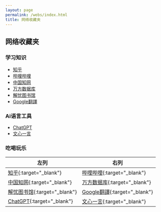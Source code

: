 ```yaml
---
layout: page
permalink: /webs/index.html
title: 网络收藏夹
---
```


## 网络收藏夹

### 学习知识

- <a href="https://www.zhihu.com" target="_blank">知乎</a><br>
- <a href="https://www.bilibili.com" target="_blank">哔哩哔哩</a><br>
- <a href="https://www.cnki.net" target="_blank">中国知网</a><br>
- <a href="https://www.wanfangdata.com.cn" target="_blank">万方数据库</a><br>
- <a href="http://www.jieyoutsg.com" target="_blank">解忧图书馆</a><br>
- <a href="https://translate.google.com.hk" target="_blank">Google翻譯</a><br>

### Ai语言工具
- <a href="https://chat.openai.com/c/81332deb-1dba-4d9a-a40b-0466369aa90d" target="_blank">ChatGPT</a><br>
- <a href="https://yiyan.baidu.com/" target="_blank">文心一言</a><br>


### 吃喝玩乐

| 左列                                | 右列                                  |
| ------------------------------------ | ------------------------------------ |
| [知乎](https://www.zhihu.com){:target="_blank"} | [哔哩哔哩](https://www.bilibili.com){:target="_blank"} |
| [中国知网](https://www.cnki.net){:target="_blank"} | [万方数据库](https://www.wanfangdata.com.cn){:target="_blank"} |
| [解忧图书馆](http://www.jieyoutsg.com){:target="_blank"} | [Google翻譯](https://translate.google.com.hk){:target="_blank"} |
| [ChatGPT](https://chat.openai.com/c/81332deb-1dba-4d9a-a40b-0466369aa90d){:target="_blank"} | [文心一言](https://yiyan.baidu.com/){:target="_blank"} |


<br>